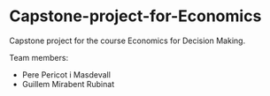 # Capstone-project-for-Economics
Capstone project for the course Economics for Decision Making.

Team members:
- Pere Pericot i Masdevall
- Guillem Mirabent Rubinat
